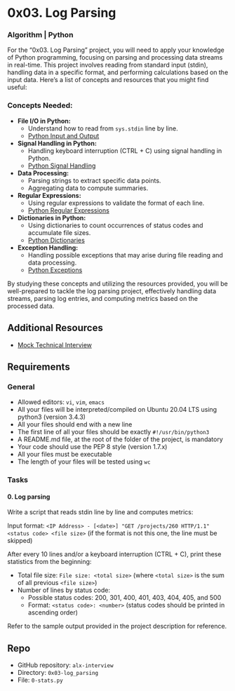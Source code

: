 # 0x03. Log Parsing

### Algorithm | Python

For the “0x03. Log Parsing” project, you will need to apply your knowledge of Python programming, focusing on parsing and processing data streams in real-time. This project involves reading from standard input (stdin), handling data in a specific format, and performing calculations based on the input data. Here’s a list of concepts and resources that you might find useful:

### Concepts Needed:
- **File I/O in Python:**
  - Understand how to read from `sys.stdin` line by line.
  - [Python Input and Output](https://docs.python.org/3/tutorial/inputoutput.html)
- **Signal Handling in Python:**
  - Handling keyboard interruption (CTRL + C) using signal handling in Python.
  - [Python Signal Handling](https://docs.python.org/3/library/signal.html)
- **Data Processing:**
  - Parsing strings to extract specific data points.
  - Aggregating data to compute summaries.
- **Regular Expressions:**
  - Using regular expressions to validate the format of each line.
  - [Python Regular Expressions](https://docs.python.org/3/library/re.html)
- **Dictionaries in Python:**
  - Using dictionaries to count occurrences of status codes and accumulate file sizes.
  - [Python Dictionaries](https://docs.python.org/3/tutorial/datastructures.html#dictionaries)
- **Exception Handling:**
  - Handling possible exceptions that may arise during file reading and data processing.
  - [Python Exceptions](https://docs.python.org/3/tutorial/errors.html)

By studying these concepts and utilizing the resources provided, you will be well-prepared to tackle the log parsing project, effectively handling data streams, parsing log entries, and computing metrics based on the processed data.

## Additional Resources
- [Mock Technical Interview](https://www.youtube.com/watch?v=5dRTK-_Bzd0)

## Requirements
### General
- Allowed editors: `vi`, `vim`, `emacs`
- All your files will be interpreted/compiled on Ubuntu 20.04 LTS using python3 (version 3.4.3)
- All your files should end with a new line
- The first line of all your files should be exactly `#!/usr/bin/python3`
- A README.md file, at the root of the folder of the project, is mandatory
- Your code should use the PEP 8 style (version 1.7.x)
- All your files must be executable
- The length of your files will be tested using `wc`

### Tasks
#### 0. Log parsing
Write a script that reads stdin line by line and computes metrics:

Input format: `<IP Address> - [<date>] "GET /projects/260 HTTP/1.1" <status code> <file size>` (if the format is not this one, the line must be skipped)

After every 10 lines and/or a keyboard interruption (CTRL + C), print these statistics from the beginning:
- Total file size: `File size: <total size>` (where `<total size>` is the sum of all previous `<file size>`)
- Number of lines by status code:
  - Possible status codes: 200, 301, 400, 401, 403, 404, 405, and 500
  - Format: `<status code>: <number>` (status codes should be printed in ascending order)

Refer to the sample output provided in the project description for reference.

## Repo
- GitHub repository: `alx-interview`
- Directory: `0x03-log_parsing`
- File: `0-stats.py`


